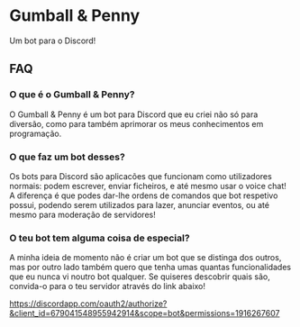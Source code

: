 # Gumball & Penny

Um bot para o Discord!

## FAQ

### O que é o Gumball & Penny?
O Gumball & Penny é um bot para Discord que eu criei não só para diversão, como para também aprimorar os meus conhecimentos em programação.

### O que faz um bot desses?
Os bots para Discord são aplicacões que funcionam como utilizadores normais: podem escrever, enviar ficheiros, e até mesmo usar o voice chat!
A diferença é que podes dar-lhe ordens de comandos que bot respetivo possui, podendo serem utilizados para lazer, anunciar eventos, ou até mesmo para moderação de servidores!

### O teu bot tem alguma coisa de especial?
A minha ideia de momento não é criar um bot que se distinga dos outros, mas por outro lado também quero que tenha umas quantas funcionalidades que eu nunca vi noutro bot qualquer. Se quiseres descobrir quais são, convida-o para o teu servidor através do link abaixo!

https://discordapp.com/oauth2/authorize?&client_id=679041548955942914&scope=bot&permissions=1916267607
